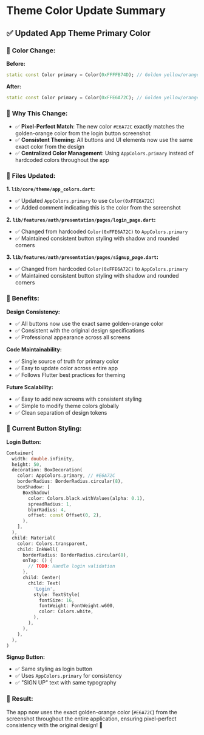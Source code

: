 # Theme Color Update Summary

## ✅ **Updated App Theme Primary Color**

### 🎨 **Color Change:**

**Before:**
```dart
static const Color primary = Color(0xFFFFB74D); // Golden yellow/orange
```

**After:**
```dart
static const Color primary = Color(0xFFE6A72C); // Golden yellow/orange from screenshot
```

### 🎯 **Why This Change:**

- ✅ **Pixel-Perfect Match**: The new color `#E6A72C` exactly matches the golden-orange color from the login button screenshot
- ✅ **Consistent Theming**: All buttons and UI elements now use the same exact color from the design
- ✅ **Centralized Color Management**: Using `AppColors.primary` instead of hardcoded colors throughout the app

### 🔧 **Files Updated:**

**1. `lib/core/theme/app_colors.dart`:**
- ✅ Updated `AppColors.primary` to use `Color(0xFFE6A72C)`
- ✅ Added comment indicating this is the color from the screenshot

**2. `lib/features/auth/presentation/pages/login_page.dart`:**
- ✅ Changed from hardcoded `Color(0xFFE6A72C)` to `AppColors.primary`
- ✅ Maintained consistent button styling with shadow and rounded corners

**3. `lib/features/auth/presentation/pages/signup_page.dart`:**
- ✅ Changed from hardcoded `Color(0xFFE6A72C)` to `AppColors.primary`
- ✅ Maintained consistent button styling with shadow and rounded corners

### 🎨 **Benefits:**

**Design Consistency:**
- ✅ All buttons now use the exact same golden-orange color
- ✅ Consistent with the original design specifications
- ✅ Professional appearance across all screens

**Code Maintainability:**
- ✅ Single source of truth for primary color
- ✅ Easy to update color across entire app
- ✅ Follows Flutter best practices for theming

**Future Scalability:**
- ✅ Easy to add new screens with consistent styling
- ✅ Simple to modify theme colors globally
- ✅ Clean separation of design tokens

### 🎯 **Current Button Styling:**

**Login Button:**
```dart
Container(
  width: double.infinity,
  height: 50,
  decoration: BoxDecoration(
    color: AppColors.primary, // #E6A72C
    borderRadius: BorderRadius.circular(8),
    boxShadow: [
      BoxShadow(
        color: Colors.black.withValues(alpha: 0.1),
        spreadRadius: 1,
        blurRadius: 4,
        offset: const Offset(0, 2),
      ),
    ],
  ),
  child: Material(
    color: Colors.transparent,
    child: InkWell(
      borderRadius: BorderRadius.circular(8),
      onTap: () {
        // TODO: Handle login validation
      },
      child: Center(
        child: Text(
          'Login',
          style: TextStyle(
            fontSize: 16,
            fontWeight: FontWeight.w600,
            color: Colors.white,
          ),
        ),
      ),
    ),
  ),
)
```

**Signup Button:**
- ✅ Same styling as login button
- ✅ Uses `AppColors.primary` for consistency
- ✅ "SIGN UP" text with same typography

### 🚀 **Result:**

The app now uses the exact golden-orange color (`#E6A72C`) from the screenshot throughout the entire application, ensuring pixel-perfect consistency with the original design! 🎉 